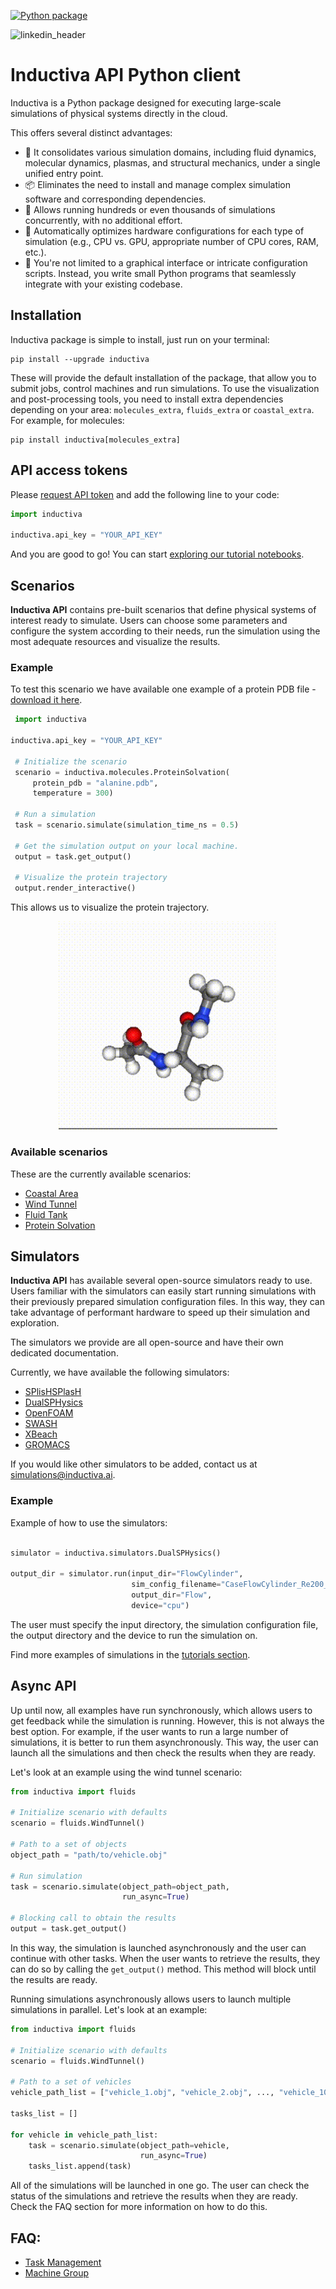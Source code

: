 
[![Python package](https://github.com/inductiva/inductiva/actions/workflows/python-package.yml/badge.svg)](https://github.com/inductiva/inductiva/actions/workflows/python-package.yml)

![linkedin_header](https://user-images.githubusercontent.com/104431973/231184851-0ce34289-593e-4832-aaa2-9aae652113f5.jpg)

# Inductiva API Python client

Inductiva is a Python package designed for executing large-scale simulations of physical systems directly in the cloud.

This offers several distinct advantages:

- 🔄 It consolidates various simulation domains, including fluid dynamics, molecular dynamics, plasmas, and structural mechanics, under a single unified entry point.
- 📦 Eliminates the need to install and manage complex simulation software and corresponding dependencies.
- 🚀 Allows running hundreds or even thousands of simulations concurrently, with no additional effort.
- 💽 Automatically optimizes hardware configurations for each type of simulation (e.g., CPU vs. GPU, appropriate number of CPU cores, RAM, etc.).
- 🐍 You're not limited to a graphical interface or intricate configuration scripts. Instead, you write small Python programs that seamlessly integrate with your existing codebase.


## Installation

Inductiva package is simple to install, just run on your terminal:

```
pip install --upgrade inductiva
```

These will provide the default installation of the package, that allow you to submit jobs, control machines and run simulations. To use the visualization and post-processing tools, you need to install extra dependencies depending on your area: `molecules_extra`, `fluids_extra` or `coastal_extra`. For example, for molecules:

```
pip install inductiva[molecules_extra]
```

## API access tokens

Please [request API token](https://docs.google.com/forms/d/e/1FAIpQLSflytIIwzaBE_ZzoRloVm3uTo1OQCH6Cqhw3bhFVnC61s7Wmw/viewform)  and add the following line to your code:

```python
import inductiva

inductiva.api_key = "YOUR_API_KEY"
```

And you are good to go! You can start [exploring our tutorial notebooks](https://github.com/inductiva/inductiva/tree/main/demos).

## Scenarios

**Inductiva API** contains pre-built scenarios that define physical systems of interest ready to simulate. Users can choose some parameters and configure the system according to their needs, run the simulation using the most adequate resources and visualize the results.


### Example

To test this scenario we have available one example of a protein PDB file - [download it here](inductiva/resources/alanine.pdb).

```python
 import inductiva

inductiva.api_key = "YOUR_API_KEY"

 # Initialize the scenario
 scenario = inductiva.molecules.ProteinSolvation(
     protein_pdb = "alanine.pdb",
     temperature = 300)

 # Run a simulation
 task = scenario.simulate(simulation_time_ns = 0.5)

 # Get the simulation output on your local machine.
 output = task.get_output()

 # Visualize the protein trajectory
 output.render_interactive()
 ```

This allows us to visualize the protein trajectory.

<p align="center">
  <img src="https://github.com/inductiva/inductiva/blob/main/resources/media/alanine_traject.gif?raw=True" alt="Protein solvation simulation" width="350">
</p>

### Available scenarios

These are the currently available scenarios:

- [Coastal Area](https://github.com/inductiva/inductiva/tree/main/inductiva/coastal)
- [Wind Tunnel](https://github.com/inductiva/inductiva/tree/main/inductiva/fluids/wind_tunnel)
- [Fluid Tank](https://github.com/inductiva/inductiva/tree/main/inductiva/fluids/fluid_tank)
- [Protein Solvation](https://github.com/inductiva/inductiva/tree/main/inductiva/molecules/protein_solvation)


## Simulators

**Inductiva API** has available several open-source simulators ready to use. Users familiar with the simulators can easily start running simulations with their previously prepared simulation configuration files. In this way, they can take advantage of performant hardware to speed up their simulation and exploration.

The simulators we provide are all open-source and have their own dedicated documentation.

Currently, we have available the following simulators:
- [SPlisHSPlasH](https://github.com/InteractiveComputerGraphics/SPlisHSPlasH)
- [DualSPHysics](https://github.com/DualSPHysics/DualSPHysics)
- [OpenFOAM](https://www.openfoam.com/)
- [SWASH](https://swash.sourceforge.io/)
- [XBeach](https://oss.deltares.nl/web/xbeach/)
- [GROMACS](https://www.gromacs.org/)

If you would like other simulators to be added, contact us at [simulations@inductiva.ai](mailto:simulations@inductiva.ai).

### Example

Example of how to use the simulators:

```python

simulator = inductiva.simulators.DualSPHysics()

output_dir = simulator.run(input_dir="FlowCylinder",
                           sim_config_filename="CaseFlowCylinder_Re200_Def.xml",
                           output_dir="Flow",
                           device="cpu")
```

The user must specify the input directory, the simulation configuration file, the output directory and the device to run the simulation on.

Find more examples of simulations in the [tutorials section](https://github.com/inductiva/inductiva/tree/main/demos).


## Async API

Up until now, all examples have run synchronously, which allows users to get feedback while the simulation is running. However, this is not always the best option. For example, if the user wants to run a large number of simulations, it is better to run them asynchronously. This way, the user can launch all the simulations and then check the results when they are ready.

Let's look at an example using the wind tunnel scenario:

```python
from inductiva import fluids

# Initialize scenario with defaults
scenario = fluids.WindTunnel()

# Path to a set of objects
object_path = "path/to/vehicle.obj"

# Run simulation
task = scenario.simulate(object_path=object_path,
                         run_async=True)

# Blocking call to obtain the results
output = task.get_output()
```

In this way, the simulation is launched asynchronously and the user can continue with other tasks. When the user wants to retrieve the results, they can do so by calling the `get_output()` method. This method will block until the results are ready.

Running simulations asynchronously allows users to launch multiple simulations in parallel. Let's look at an example:

```python
from inductiva import fluids

# Initialize scenario with defaults
scenario = fluids.WindTunnel()

# Path to a set of vehicles
vehicle_path_list = ["vehicle_1.obj", "vehicle_2.obj", ..., "vehicle_1000.obj"]

tasks_list = []

for vehicle in vehicle_path_list:
    task = scenario.simulate(object_path=vehicle,
                             run_async=True)
    tasks_list.append(task)
```

All of the simulations will be launched in one go. The user can check the status of the simulations and retrieve the results when they are ready. Check the FAQ section for more information on how to do this.



## FAQ:

- [Task Management](https://github.com/inductiva/inductiva/tree/main/inductiva/tasks)
- [Machine Group](https://github.com/inductiva/inductiva/tree/main/inductiva/resources)
